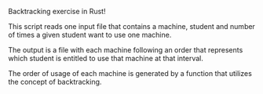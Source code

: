Backtracking exercise in Rust!

This script reads one input file that contains a machine, student and number of times a given student want to use one machine.

The output is a file with each machine following an order that represents which student is entitled to use that machine at that interval.

The order of usage of each machine is generated by a function that utilizes the concept of backtracking.
